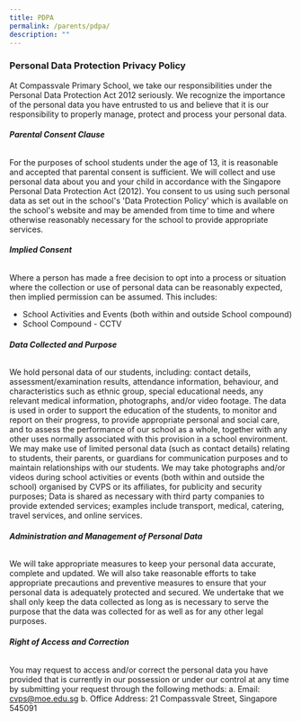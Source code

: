 ```yaml
---
title: PDPA
permalink: /parents/pdpa/
description: ""
---
```

### Personal Data Protection Privacy Policy
At Compassvale Primary School, we take our responsibilities under the Personal Data Protection Act 2012 seriously. We recognize the importance of the personal data you have entrusted to us and believe that it is our responsibility to properly manage, protect and process your personal data.

###### **Parental Consent Clause**
For the purposes of school students under the age of 13, it is reasonable and accepted that parental consent is sufficient.
We will collect and use personal data about you and your child in accordance with the Singapore Personal Data Protection Act (2012). You consent to us using such personal data as set out in the school's 'Data Protection Policy' which is available on the school's website and may be amended from time to time and where otherwise reasonably necessary for the school to provide appropriate services.

###### **Implied Consent**
Where a person has made a free decision to opt into a process or situation where the collection or use of personal data can be reasonably expected, then implied permission can be assumed. This includes:
* School Activities and Events (both within and outside School compound)
* School Compound - CCTV

###### **Data Collected and Purpose**
We hold personal data of our students, including: contact details, assessment/examination results, attendance information, behaviour, and characteristics such as ethnic group, special educational needs, any relevant medical information, photographs, and/or video footage.
The data is used in order to support the education of the students, to monitor and report on their progress, to provide appropriate personal and social care, and to assess the performance of our school as a whole, together with any other uses normally associated with this provision in a school environment.
We may make use of limited personal data (such as contact details) relating to students, their parents, or guardians for communication purposes and to maintain relationships with our students.
We may take photographs and/or videos during school activities or events (both within and outside the school) organised by CVPS or its affiliates, for publicity and security purposes; Data is shared as necessary with third party companies to provide extended services; examples include transport, medical, catering, travel services, and online services.

###### **Administration and Management of Personal Data**
We will take appropriate measures to keep your personal data accurate, complete and updated. We will also take reasonable efforts to take appropriate precautions and preventive measures to ensure that your personal data is adequately protected and secured. We undertake that we shall only keep the data collected as long as is necessary to serve the purpose that the data was collected for as well as for any other legal purposes.

###### **Right of Access and Correction**
You may request to access and/or correct the personal data you have provided that is currently in our possession or under our control at any time by submitting your request through the following methods:
a. Email: [cvps@moe.edu.sg](cvps@moe.edu.sg)
b. Office Address: 21 Compassvale Street, Singapore 545091